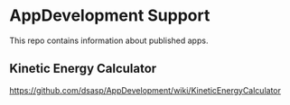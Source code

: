 # AppDevelopment Support

This repo contains information about published apps.



## Kinetic Energy Calculator

https://github.com/dsasp/AppDevelopment/wiki/KineticEnergyCalculator

